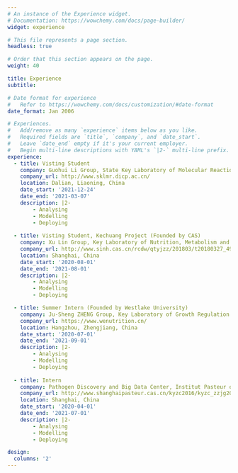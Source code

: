 ```yaml
---
# An instance of the Experience widget.
# Documentation: https://wowchemy.com/docs/page-builder/
widget: experience

# This file represents a page section.
headless: true

# Order that this section appears on the page.
weight: 40

title: Experience
subtitle:

# Date format for experience
#   Refer to https://wowchemy.com/docs/customization/#date-format
date_format: Jan 2006

# Experiences.
#   Add/remove as many `experience` items below as you like.
#   Required fields are `title`, `company`, and `date_start`.
#   Leave `date_end` empty if it's your current employer.
#   Begin multi-line descriptions with YAML's `|2-` multi-line prefix.
experience:
  - title: Visting Student
    company: Guohui Li Group, State Key Laboratory of Molecular Reaction Dynamics, Dalian Institute of Chemical Physics, Chinese Academy of Sciences
    company_url: http://www.sklmr.dicp.ac.cn/
    location: Dalian, Liaoning, China
    date_start: '2021-12-24'
    date_end: '2021-03-07'
    description: |2-
        - Analysing
        - Modelling
        - Deploying
        
  - title: Visting Student, Kechuang Project (Founded by CAS)
    company: Xu Lin Group, Key Laboratory of Nutrition, Metabolism and Food Safety, Shanghai Institute of Nutrition and Health, Chinese Academy of Sciences
    company_url: http://www.sinh.cas.cn/rcdw/qtyjzz/201803/t20180327_4986722.html
    location: Shanghai, China
    date_start: '2020-08-01'
    date_end: '2021-08-01'
    description: |2-
        - Analysing
        - Modelling
        - Deploying

  - title: Summer Intern (Founded by Westlake University)
    company: Ju-Sheng ZHENG Group, Key Laboratory of Growth Regulation and Translational Research of Zhejiang Province, Westlake University
    company_url: https://www.wenutrition.cn/
    location: Hangzhou, Zhengjiang, China
    date_start: '2020-07-01'
    date_end: '2021-09-01'
    description: |2-
        - Analysing
        - Modelling
        - Deploying
		
  - title: Intern
    company: Pathogen Discovery and Big Data Center, Institut Pasteur of Shanghai, Chinese Academy of Sciences
    company_url: http://www.shanghaipasteur.cas.cn/kyzc2016/kyzc_zzjg2016/swxxxpt2016/zxjj4_2018/
    location: Shanghai, China
    date_start: '2020-04-01'
    date_end: '2021-07-01'
    description: |2-
        - Analysing
        - Modelling
        - Deploying

design:
  columns: '2'
---
```

